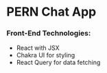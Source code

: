 # PERN Chat App

### Front-End Technologies:
- React with JSX
- Chakra UI for styling
- React Query for data fetching
